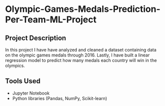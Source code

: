 # Olympic-Games-Medals-Prediction-Per-Team-ML-Project

## Project Description

In this project I have have analyzed and cleaned a dataset containing data on the olympic games medals through 2016. Lastly, I have built a linear regression model to predict how many medals each country will win in the olympics.

## Tools Used
+ Jupyter Notebook
+ Python libraries (Pandas, NumPy, Scikit-learn)

